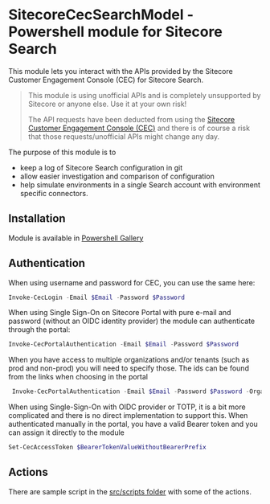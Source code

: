 # SitecoreCecSearchModel - Powershell module for Sitecore Search

This module lets you interact with the APIs provided by the Sitecore Customer Engagement Console (CEC) for Sitecore Search.

> This module is using unofficial APIs and is completely unsupported by Sitecore or anyone else. Use it at your own risk!
>
> The API requests have been deducted from using the [Sitecore Customer Engagement Console (CEC)](https://cec.sitecorecloud.io) and there is of course a risk that those requests/unofficial APIs might change any day.

The purpose of this module is to

- keep a log of Sitecore Search configuration in git
- allow easier investigation and comparison of configuration
- help simulate environments in a single Search account with environment specific connectors.

## Installation

Module is available in [Powershell Gallery](https://www.powershellgallery.com/packages/SitecoreCecSearchModule/)

## Authentication

When using username and password for CEC, you can use the same here:

```powershell
Invoke-CecLogin -Email $Email -Password $Password
```

When using Single Sign-On on Sitecore Portal with pure e-mail and password (without an OIDC identity provider) the module can authenticate through the portal:

```powershell
Invoke-CecPortalAuthentication -Email $Email -Password $Password
```

When you have access to multiple organizations and/or tenants (such as prod and non-prod) you will need to specify those. The ids can be found from the links when choosing in the portal

```powershell
 Invoke-CecPortalAuthentication -Email $Email -Password $Password -OrganizationId "org_XXXXXXXXXXXXXXXX" -TenantId "00000000-0000-0000-0000-000000000000" -Verbose
```

When using Single-Sign-On with OIDC provider or TOTP, it is a bit more complicated and there is no direct implementation to support this.
When authenticated manually in the portal, you have a valid Bearer token and you can assign it directly to the module

```powershell
Set-CecAccessToken $BearerTokenValueWithoutBearerPrefix
```

## Actions

There are sample script in the [src/scripts folder](./src/scripts) with some of the actions.
